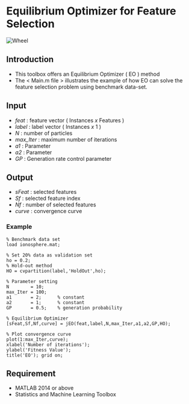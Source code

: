 # Equilibrium Optimizer for Feature Selection

![Wheel](https://www.mathworks.com/matlabcentral/mlc-downloads/downloads/cdfbb2d9-cd8e-40d2-9cfe-8bca8d35643c/88757c26-126c-41dd-a4c7-c3cdc0a504d1/images/1597239329.PNG)

## Introduction
* This toolbox offers an Equilibrium Optimizer ( EO ) method 
* The < Main.m file > illustrates the example of how EO can solve the feature selection problem using benchmark data-set.

## Input
* *feat*     : feature vector ( Instances *x* Features )
* *label*    : label vector ( Instances *x* 1 )
* *N*        : number of particles
* *max_Iter* : maximum number of iterations
* *a1*       : Parameter 
* *a2*       : Parameter 
* *GP*       : Generation rate control parameter 


## Output
* *sFeat*    : selected features
* *Sf*       : selected feature index
* *Nf*       : number of selected features
* *curve*    : convergence curve


### Example
```code
% Benchmark data set 
load ionosphere.mat; 

% Set 20% data as validation set
ho = 0.2; 
% Hold-out method
HO = cvpartition(label,'HoldOut',ho);

% Parameter setting
N        = 10; 
max_Iter = 100;
a1       = 2;      % constant
a2       = 1;      % constant
GP       = 0.5;    % generation probability 

% Equilibrium Optimizer
[sFeat,Sf,Nf,curve] = jEO(feat,label,N,max_Iter,a1,a2,GP,HO);

% Plot convergence curve
plot(1:max_Iter,curve);
xlabel('Number of iterations');
ylabel('Fitness Value');
title('EO'); grid on;
```


## Requirement
* MATLAB 2014 or above
* Statistics and Machine Learning Toolbox


